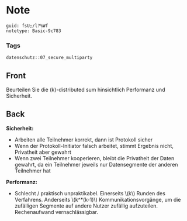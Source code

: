 # Note
```
guid: fsU;/l?%Wf
notetype: Basic-9c783
```

### Tags
```
datenschutz::07_secure_multiparty
```

## Front
Beurteilen Sie die \(k\)-distributed sum hinsichtlich Performanz und Sicherheit.

## Back
<b>Sicherheit:</b>
<ul>
  <li>Arbeiten alle Teilnehmer korrekt, dann ist Protokoll sicher
  <li>Wenn der Protokoll-Initiator falsch arbeitet, stimmt Ergebnis
  nicht, Privatheit aber gewahrt
  <li>Wenn zwei Teilnehmer kooperieren, bleibt die Privatheit der
  Daten gewahrt, da ein Teilnehmer jeweils nur Datensegmente der
  anderen Teilnehmer hat
</ul><b>Performanz:</b>
<ul>
  <li>Schlecht / praktisch unpraktikabel. Einerseits \(k\) Runden
  des Verfahrens. Anderseits \(k^*(k-1)\) Kommunikationsvorgänge,
  um die zufälligen Segmente auf andere Nutzer zufällig
  aufzuteilen. Rechenaufwand vernachlässigbar.
</ul>
